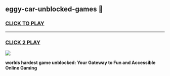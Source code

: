 
## eggy-car-unblocked-games 👋
<h3>
<a href="https://premium.freeplayer.one?title=eggy-car-unblocked-games&ref=14F">CLICK TO PLAY</a></h3>
<hr>

<h3>
<a href="https://premium.freeplayer.one?title=eggy-car-unblocked-games&ref=14F">CLICK 2 PLAY</a>
  
</h3>

<a href="https://premium.freeplayer.one?title=eggy-car-unblocked-games&ref=12F/"><img src="https://clearcache.store/games.png"></a>


**worlds hardest game unblocked: Your Gateway to Fun and Accessible Online Gaming**
